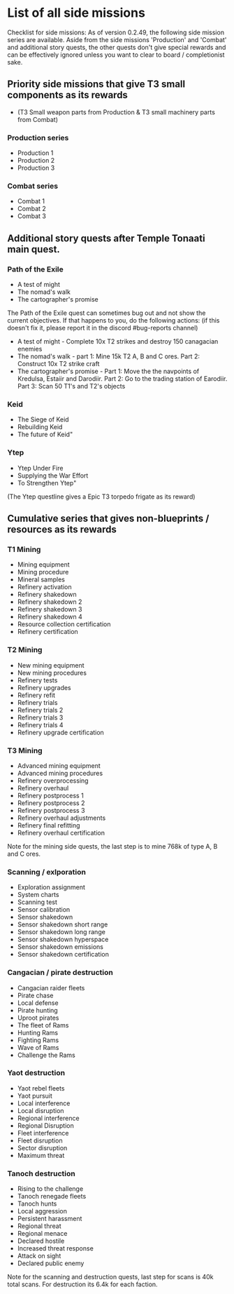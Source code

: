 # List of all side missions

Checklist for side missions: As of version 0.2.49, the following side mission series are available. Aside from the side missions 'Production' and 'Combat' and additional story quests, the other quests don't give special rewards and can be effectively ignored unless you want to clear to board / completionist sake.

## Priority side missions that give T3 small components as its rewards
- (T3 Small weapon parts from Production & T3 small machinery parts from Combat)

### Production series
- Production 1
- Production 2
- Production 3
 
### Combat series
- Combat 1
- Combat 2
- Combat 3


## Additional story quests after Temple Tonaati main quest.

### Path of the Exile
- A test of might
- The nomad's walk
- The cartographer's promise

The Path of the Exile quest can sometimes bug out and not show the current objectives. If that happens to you, do the following actions: (if this doesn't fix it, please report it in the discord #bug-reports channel)
- A test of might - Complete 10x T2 strikes and destroy 150 canagacian enemies
- The nomad's walk - part 1: Mine 15k T2 A, B and C ores. Part 2: Construct 10x T2 strike craft
- The cartographer's promise - Part 1: Move the the navpoints of Kredulsa, Estaiir and Darodiir. Part 2: Go to the trading station of Earodiir. Part 3: Scan 50 T1's and T2's objects

### Keid	
- The Siege of Keid
- Rebuilding Keid
- The future of Keid"

### Ytep	
- Ytep Under Fire
- Supplying the War Effort
- To Strengthen Ytep"

(The Ytep questline gives a Epic T3 torpedo frigate as its reward)	

## Cumulative series that gives non-blueprints / resources as its rewards

### T1 Mining
-  Mining equipment
-  Mining procedure
-  Mineral samples
-  Refinery activation
-  Refinery shakedown
-  Refinery shakedown 2
-  Refinery shakedown 3
-  Refinery shakedown 4
-  Resource collection certification
-  Refinery certification
  
### T2 Mining
- New mining equipment
-  New mining procedures
-  Refinery tests
-  Refinery upgrades
-  Refinery refit
-  Refinery trials
-  Refinery trials 2
-  Refinery trials 3
-  Refinery trials 4
-  Refinery upgrade certification
  
### T3 Mining
- Advanced mining equipment 
- Advanced mining procedures
- Refinery overprocessing 
- Refinery overhaul 
- Refinery postprocess 1
- Refinery postprocess 2
- Refinery postprocess 3
- Refinery overhaul adjustments
- Refinery final refitting
- Refinery overhaul certification
 
Note for the mining side quests, the last step is to mine 768k of type A, B and C ores.

### Scanning / exlporation
- Exploration assignment
- System charts
- Scanning test
- Sensor calibration
- Sensor shakedown
- Sensor shakedown short range
- Sensor shakedown long range
- Sensor shakedown hyperspace
- Sensor shakedown emissions
- Sensor shakedown certification

### Cangacian / pirate destruction
- Cangacian raider fleets
- Pirate chase
- Local defense
- Pirate hunting
- Uproot pirates
- The fleet of Rams
- Hunting Rams
- Fighting Rams
- Wave of Rams
- Challenge the Rams

### Yaot destruction
- Yaot rebel fleets
- Yaot pursuit
- Local interference
- Local disruption
- Regional interference
- Regional Disruption
- Fleet interference
- Fleet disruption
- Sector disruption
- Maximum threat

### Tanoch destruction
- Rising to the challenge
- Tanoch renegade fleets
- Tanoch hunts
- Local aggression
- Persistent harassment
- Regional threat
- Regional menace
- Declared hostile
- Increased threat response
- Attack on sight
- Declared public enemy

Note for the scanning and destruction quests, last step for scans is 40k total scans. For destruction its 6.4k for each faction.
